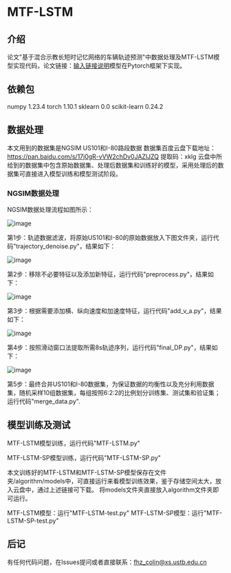 # MTF-LSTM

## 介绍
论文"基于混合示教长短时记忆网络的车辆轨迹预测"中数据处理及MTF-LSTM模型实现代码，论文链接：[输入链接说明](https://elib.ustb.edu.cn/https/77726476706e69737468656265737421fbf952d2243e635930068cb8/kcms2/article/abstract?v=3uoqIhG8C45S0n9fL2suRadTyEVl2pW9UrhTDCdPD67TGVG_tjaCaFywQgu2z0FSolVa0GGkYAhYoavHnF52-qz6d01NwrnY&uniplatform=NZKPT)模型在Pytorch框架下实现。

## 依赖包
numpy                         1.23.4
torch                         1.10.1
sklearn                       0.0
scikit-learn                  0.24.2


## 数据处理
本文用到的数据集是NGSIM US101和I-80路段数据
数据集百度云盘下载地址：https://pan.baidu.com/s/17j0gR-vVW2chDv0JAZlJZQ 
提取码：xklg
云盘中所给到的数据集中包含原始数据集、处理后数据集和训练好的模型，采用处理后的数据集可直接进入模型训练和模型测试阶段。

### NGSIM数据处理
NGSIM数据处理流程如图所示：

![image](./img/NGSIM_data.png)

第1步：轨迹数据滤波，将原始US101和I-80的原始数据放入下图文件夹，运行代码"trajectory_denoise.py"，结果如下：

![image](./img/N_step1.png)

第2步：移除不必要特征以及添加新特征，运行代码"preprocess.py"，结果如下：

![image](./img/N_step2.png)

第3步：根据需要添加横、纵向速度和加速度特征，运行代码"add_v_a.py"，结果如下：

![image](./img/N_step3.png)

第4步：按照滑动窗口法提取所需8s轨迹序列，运行代码"final_DP.py"，结果如下：

![image](./img/N_step4.png)

第5步：最终合并US101和I-80数据集，为保证数据的均衡性以及充分利用数据集，随机采样10组数据集，每组按照6:2:2的比例划分训练集、测试集和验证集；运行代码"merge_data.py".

## 模型训练及测试

MTF-LSTM模型训练，运行代码"MTF-LSTM.py"

MTF-LSTM-SP模型训练，运行代码"MTF-LSTM-SP.py"

本文训练好的MTF-LSTM和MTF-LSTM-SP模型保存在文件夹/algorithm/models中，可直接运行来看模型训练效果，鉴于存储空间太大，放入云盘中，通过上述链接可下载。
将models文件夹直接放入algorithm文件夹即可运行。

MTF-LSTM模型：运行"MTF-LSTM-test.py"
MTF-LSTM-SP模型：运行"MTF-LSTM-SP-test.py"

## 后记

有任何代码问题，在Issues提问或者直接联系：fhz_colin@xs.ustb.edu.cn